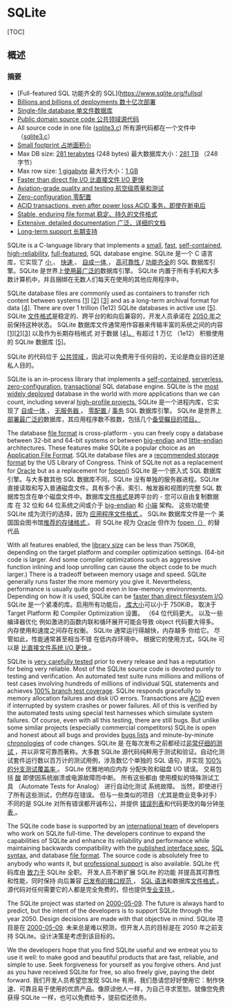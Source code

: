 # SQLite

[TOC]

## 概述

### 摘要

-  [Full-featured SQL 功能齐全的 SQL](https://www.sqlite.org/fullsql
-  [Billions and billions of deployments
  数十亿次部署](https://www.sqlite.org/mostdeployed.html)
-  [Single-file database 单文件数据库](https://www.sqlite.org/onefile.html)
-  [Public domain source code
  公共领域源代码](https://www.sqlite.org/copyright.html)
-  All source code in one file ([sqlite3.c](https://www.sqlite.org/amalgamation.html)) 
  所有源代码都在一个文件中 （[sqlite3.c](https://www.sqlite.org/amalgamation.html)）
-  [Small footprint 占地面积小](https://www.sqlite.org/footprint.html)
-  Max DB size: [281 terabytes](https://www.sqlite.org/limits.html)     (248 bytes) 
  最大数据库大小：[281 TB](https://www.sqlite.org/limits.html) （248 字节）
-  Max row size: [1 gigabyte](https://www.sqlite.org/limits.html)
  最大行大小：[1 GB](https://www.sqlite.org/limits.html)
-  [Faster than direct file I/O
  比直接文件 I/O 更快](https://www.sqlite.org/fasterthanfs.html)
-  [Aviation-grade quality and testing
  航空级质量和测试](https://www.sqlite.org/testing.html)
-  [Zero-configuration 零配置](https://www.sqlite.org/zeroconf.html)
-  [ACID transactions, even after power loss
  ACID 事务，即使在断电后](https://www.sqlite.org/transactional.html)
-  [Stable, enduring file format
  稳定、持久的文件格式](https://www.sqlite.org/fileformat.html)
-  [Extensive, detailed documentation
  广泛、详细的文档](https://www.sqlite.org/doclist.html)
-  [Long-term support 长期支持](https://www.sqlite.org/lts.html)

SQLite is a C-language library that implements a [small](https://www.sqlite.org/footprint.html), [fast](https://www.sqlite.org/fasterthanfs.html), [self-contained](https://www.sqlite.org/selfcontained.html), [high-reliability](https://www.sqlite.org/hirely.html), [full-featured](https://www.sqlite.org/fullsql.html), SQL database engine.
SQLite 是一个 C 语言库，它实现了 [小 ](https://www.sqlite.org/footprint.html)、 [快速 ](https://www.sqlite.org/fasterthanfs.html)、 [自成一体 ](https://www.sqlite.org/selfcontained.html)， [高可靠性 ](https://www.sqlite.org/hirely.html) / [功能齐全](https://www.sqlite.org/fullsql.html)的 SQL 数据库引擎。SQLite 是世界上[使用最广泛的](https://www.sqlite.org/mostdeployed.html)数据库引擎。 SQLite 内置于所有手机和大多数计算机中，并且捆绑在无数人们每天在使用的其他应用程序中。

SQLite database files are commonly used as containers to transfer rich content between systems [[1\]](https://www.sqlite.org/aff_short.html) [[2\]](https://www.sqlite.org/sqlar.html) [[3\]](https://www.sqlite.org/appfileformat.html) and as a long-term archival format for data [[4\]](https://www.sqlite.org/locrsf.html). There are over 1 trillion (1e12) SQLite databases in active use [[5\]](https://www.sqlite.org/mostdeployed.html). 
SQLite [ 文件格式](https://www.sqlite.org/fileformat2.html)是稳定的、跨平台的和向后兼容的，开发人员承诺在 [2050 年](https://www.sqlite.org/lts.html)之前保持这种状态。 SQLite 数据库文件通常用作容器来传输丰富的系统之间的内容 [[1\]](https://www.sqlite.org/aff_short.html)[[2\]](https://www.sqlite.org/sqlar.html)[[3\]](https://www.sqlite.org/appfileformat.html) 以及作为长期存档格式 对于数据 [[4\]。](https://www.sqlite.org/locrsf.html) 有超过 1 万亿 （1e12） 积极使用的 SQLite 数据库 [[5\]](https://www.sqlite.org/mostdeployed.html)。

SQLite 的代码位于 [公共领域 ](https://www.sqlite.org/copyright.html)，因此可以免费用于任何目的，无论是商业目的还是私人目的。

SQLite is an in-process library that implements a [self-contained](https://www.sqlite.org/selfcontained.html),  [serverless](https://www.sqlite.org/serverless.html), [zero-configuration](https://www.sqlite.org/zeroconf.html), [transactional](https://www.sqlite.org/transactional.html) SQL database engine. SQLite is the [most widely deployed](https://www.sqlite.org/mostdeployed.html) database in the world with more applications than we can count, including several [high-profile projects.](https://www.sqlite.org/famous.html)
SQLite 是一个进程内库，它实现了 [自成一体 ](https://www.sqlite.org/selfcontained.html)， [无服务器 ](https://www.sqlite.org/serverless.html)， [零配置 ](https://www.sqlite.org/zeroconf.html) / [事务](https://www.sqlite.org/transactional.html) SQL 数据库引擎。 SQLite 是世界上[部署最广泛的](https://www.sqlite.org/mostdeployed.html)数据库，其应用程序数不胜数，包括几个[备受瞩目的项目。](https://www.sqlite.org/famous.html)

The database [file format](https://www.sqlite.org/fileformat2.html) is cross-platform - you can freely copy a database between 32-bit and 64-bit systems or between  [big-endian](http://en.wikipedia.org/wiki/Endianness) and [little-endian](http://en.wikipedia.org/wiki/Endianness) architectures.  These features make SQLite a popular choice as an [Application File Format](https://www.sqlite.org/appfileformat.html).  SQLite database files are a [recommended storage format](https://www.sqlite.org/locrsf.html) by the US Library of Congress. Think of SQLite not as a replacement for  [Oracle](http://www.oracle.com/database/index.html) but as a replacement for [fopen()](http://man.he.net/man3/fopen)
SQLite 是一个嵌入式 SQL 数据库引擎。与大多数其他 SQL 数据库不同，SQLite 没有单独的服务器进程。SQLite 直接读取和写入普通磁盘文件。具有多个表、索引、触发器和视图的完整 SQL 数据库包含在单个磁盘文件中。数据库[文件格式](https://www.sqlite.org/fileformat2.html)是跨平台的 - 您可以自由复制数据库 在 32 位和 64 位系统之间或介于 [big-endian](http://en.wikipedia.org/wiki/Endianness) 和 [小端](http://en.wikipedia.org/wiki/Endianness) 架构。 这些功能使 SQLite 成为流行的选择，因为 [应用程序文件格式 ](https://www.sqlite.org/appfileformat.html)。 SQLite 数据库文件是一个 美国国会图书馆[推荐的存储格式 ](https://www.sqlite.org/locrsf.html)。 将 SQLite 视为 [Oracle](http://www.oracle.com/database/index.html) 但作为 [fopen（）](http://man.he.net/man3/fopen) 的替代品

With all features enabled, the [library size](https://www.sqlite.org/footprint.html) can be less than 750KiB, depending on the target platform and compiler optimization settings. (64-bit code is larger.  And some compiler optimizations such as aggressive function inlining and loop unrolling can cause the object code to be much larger.) There is a tradeoff between memory usage and speed.   SQLite generally runs faster the more memory you give it.  Nevertheless, performance is usually quite good even in low-memory environments.  Depending on how it is used, SQLite can be [faster than direct filesystem I/O](https://www.sqlite.org/fasterthanfs.html).
SQLite 是一个紧凑的库。启用所有功能后，[ 库大小](https://www.sqlite.org/footprint.html)可以小于 750KiB， 取决于 Target Platform 和 Compiler Optimization 设置。 （64 位代码更大。 以及一些编译器优化 例如激进的函数内联和循环展开可能会导致 object 代码要大得多。 内存使用和速度之间存在权衡。 SQLite 通常运行得越快，内存越多 你给它。 尽管如此，性能通常甚至相当不错 在低内存环境中。 根据它的使用方式，SQLite 可以是 [比直接文件系统 I/O 更快 ](https://www.sqlite.org/fasterthanfs.html)。

SQLite is  [very carefully tested](https://www.sqlite.org/testing.html) prior to every release and has a reputation for being very reliable. Most of the SQLite source code is devoted purely to testing and verification.  An automated test suite runs millions and millions of test cases involving hundreds of millions of individual SQL statements and achieves [100% branch test coverage](https://www.sqlite.org/testing.html#coverage).   SQLite responds gracefully to memory allocation failures and disk I/O errors.  Transactions are [ACID](http://en.wikipedia.org/wiki/ACID) even if interrupted by system crashes or power failures.   All of this is verified by the automated tests using special test harnesses which simulate  system failures. Of course, even with all this testing, there are still bugs. But unlike some similar projects (especially commercial competitors) SQLite is open and honest about all bugs and provides [bugs lists](https://sqlite.org/src/rptview?rn=1) and minute-by-minute [ chronologies](https://sqlite.org/src/timeline) of code changes.
SQLite 是 在每次发布之前都经过[非常仔细的测试 ](https://www.sqlite.org/testing.html)，并以非常可靠而著称。大多数 SQLite 源代码纯粹用于测试和验证。自动化测试套件运行数以百万计的测试用例，涉及数亿个单独的 SQL 语句，并实现 [100% 的分支测试覆盖率 ](https://www.sqlite.org/testing.html#coverage)。  SQLite 优雅地响应内存 分配失败和磁盘 I/O 错误。 交易包括 [酸](http://en.wikipedia.org/wiki/ACID) 即使因系统崩溃或电源故障而中断。 所有这些都由 使用模拟的特殊测试工具 （Automate Tests for Analog） 进行自动化测试 系统故障。 当然，即使进行了所有这些测试，仍然存在错误。 但与一些类似的项目（尤其是商业竞争对手）不同的是 SQLite 对所有错误都开诚布公，并提供 [错误列表](https://sqlite.org/src/rptview?rn=1)和代码更改的每分钟[年表 ](https://sqlite.org/src/timeline)。

The SQLite code base is supported by an [international team](https://www.sqlite.org/crew.html) of developers who work on SQLite full-time. The developers continue to expand the capabilities of SQLite and enhance its reliability and performance while maintaining backwards compatibility with the  [published interface spec](https://www.sqlite.org/c3ref/intro.html), [SQL syntax](https://www.sqlite.org/lang.html), and database [file format](https://www.sqlite.org/fileformat2.html). The source code is absolutely free to anybody who wants it, but [professional support](https://www.sqlite.org/prosupport.html) is also available.
SQLite 代码库由 [致力于](https://www.sqlite.org/crew.html) SQLite 全职。 开发人员不断扩展 SQLite 的功能 并提高其可靠性和性能，同时保持 向后兼容 [已发布的接口规范 ](https://www.sqlite.org/c3ref/intro.html)， [SQL 语法](https://www.sqlite.org/lang.html)和数据库[文件格式 ](https://www.sqlite.org/fileformat2.html)。源代码对任何需要它的人都是完全免费的，但也提供[专业支持 ](https://www.sqlite.org/prosupport.html)。

The SQLite project was started on  [2000-05-09](https://sqlite.org/src/timeline?c=2000-05-29+14:26:00). The future is always hard to predict, but the intent of the developers is to support SQLite through the year 2050.  Design decisions are made with that objective in mind.
SQLite 项目是在 [2000-05-09](https://sqlite.org/src/timeline?c=2000-05-29+14:26:00). 未来总是难以预测，但开发人员的目标是在 2050 年之前支持 SQLite。设计决策是考虑到该目标的。

We the developers hope that you find SQLite useful and we entreat you to use it well: to make good and beautiful products that are fast, reliable, and simple to use.  Seek forgiveness for yourself as you forgive others.  And just as you have received SQLite for free, so also freely give, paying the debt forward.
我们开发人员希望您发现 SQLite 有用，我们恳请您好好使用它：制作快速、可靠且易于使用的优质产品。像原谅他人一样，为自己寻求宽恕。就像您免费获得 SQLite 一样，也可以免费给予，提前偿还债务。